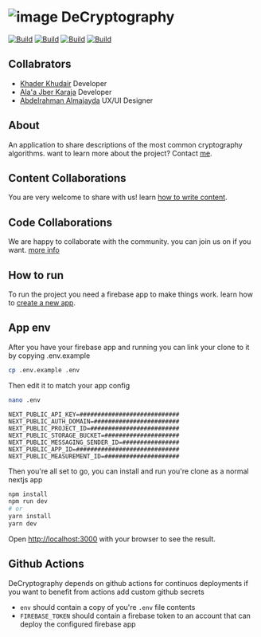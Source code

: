 # ![image](https://user-images.githubusercontent.com/63330019/207848916-6f849df1-98a3-4b64-bd12-f784e2457ac3.png)  DeCryptography
[![Build](https://img.shields.io/badge/%20%F0%9F%94%A8%20Build%20-%20Passing-success.svg)](https://github.com/UCAS-Cybersecurity/DeCryptography/actions/workflows/build.yaml) [![Build](https://img.shields.io/badge/%20%F0%9F%93%84%20Pages%20-%20Deployed-blue.svg)](https://ucas-cybersecurity.github.io/DeCryptography/) [![Build](https://img.shields.io/badge/%20%F0%9F%94%A5%20Firebase%20-%20Deployed-orange.svg)](https://decryptography-43fa4.web.app/) [![Build](https://img.shields.io/badge/%20%F0%9F%8E%A8%20Figma%20-%20Design-green.svg)](https://www.figma.com/file/EixKvtGscMtEOFeeWQgH9F/Cryptography-Projcet?t=6bbQxCtaiwJjHAty-1)

## Collabrators
- [Khader Khudair](https://github.com/Khader-1) Developer
- [Ala'a Jber Karaja](https://github.com/AlaaJkaraja) Developer
- [Abdelrahman Almajayda](https://github.com/itsDARKSAMA) UX/UI Designer
## About
An application to share descriptions of the most common cryptography algorithms. want to learn more about the project? Contact [me](https://t.me/Khader_Kh).

## Content Collaborations
You are very welcome to share with us! learn [how to write content](https://ucas-cybersecurity.github.io/DeCryptography/article/3JgVOSqWvjIo5MEIjNCi).

## Code Collaborations
We are happy to collaborate with the community. you can join us on if you want. [more info](https://t.me/Khader_Kh)

## How to run
To run the project you need a firebase app to make things work. learn how to [create a new app](https://firebase.google.com/).
## App env
After you have your firebase app and running you can link your clone to it by copying .env.example

```bash
cp .env.example .env
```
Then edit it to match your app config
```bash
nano .env
```
```.env
NEXT_PUBLIC_API_KEY=############################
NEXT_PUBLIC_AUTH_DOMAIN=########################
NEXT_PUBLIC_PROJECT_ID=#########################
NEXT_PUBLIC_STORAGE_BUCKET=#####################
NEXT_PUBLIC_MESSAGING_SENDER_ID=################
NEXT_PUBLIC_APP_ID=#############################
NEXT_PUBLIC_MEASUREMENT_ID=#####################
```
Then you're all set to go, you can install and run you're clone as a normal nextjs app

```bash
npm install
npm run dev
# or
yarn install
yarn dev
```



Open [http://localhost:3000](http://localhost:3000) with your browser to see the result.

## Github Actions
DeCryptography depends on github actions for continuos deployments if you want to benefit from actions add custom github secrets
- `env` should contain a copy of you're `.env` file contents
- `FIREBASE_TOKEN` should contain a firebase token to an account that can deploy the configured firebase app

